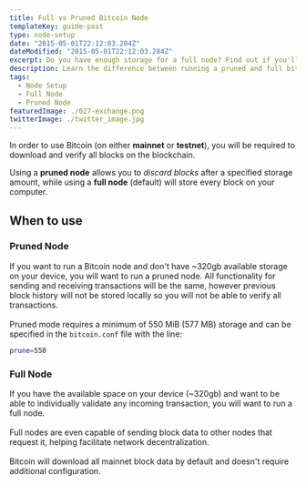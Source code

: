 ```yaml
---
title: Full vs Pruned Bitcoin Node
templateKey: guide-post
type: node-setup
date: "2015-05-01T22:12:03.284Z"
dateModified: "2015-05-01T22:12:03.284Z"
excerpt: Do you have enough storage for a full node? Find out if you'll need to prune your node to save space.
description: Learn the difference between running a pruned and full bitcoin node. Prune your node to save storage space by deleting older blocks.
tags:
  - Node Setup
  - Full Node
  - Pruned Node
featuredImage: ./027-exchange.png
twitterImage: ./twitter_image.jpg
---
```


In order to use Bitcoin (on either **mainnet** or **testnet**), you will be required to download and verify all blocks on the blockchain.  

Using a **pruned node** allows you to *discard blocks* after a specified storage amount, while using a **full node** (default) will store every block on your computer.  


## When to use

### Pruned Node
If you want to run a Bitcoin node and don't have ~320gb available storage on your device, you will want to run a pruned node. All functionality for sending and receiving transactions will be the same, however previous block history will not be stored locally so you will not be able to verify all transactions.  
<br />
Pruned mode requires a minimum of 550 MiB (577 MB) storage and can be specified in the `bitcoin.conf` file with the line:

```bash
prune=550
```

### Full Node
If you have the available space on your device (~320gb) and want to be able to individually validate any incoming transaction, you will want to run a full node.  
<br />
Full nodes are even capable of sending block data to other nodes that request it, helping facilitate network decentralization.  
<br />
Bitcoin will download all mainnet block data by default and doesn't require additional configuration.
